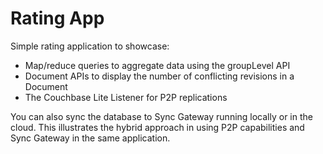 # Rating App

Simple rating application to showcase:

- Map/reduce queries to aggregate data using the groupLevel API
- Document APIs to display the number of conflicting revisions in a Document
- The Couchbase Lite Listener for P2P replications

You can also sync the database to Sync Gateway running locally or in the cloud. This illustrates the hybrid approach 
in using P2P capabilities and Sync Gateway in the same application.